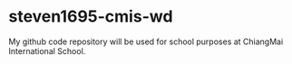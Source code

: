 # steven1695-cmis-wd
My github code repository will be used for school purposes at ChiangMai International School. 
